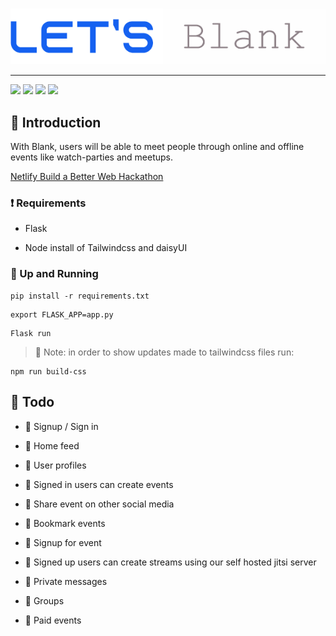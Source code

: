 #

<div align="center">

![LetsBlank](static/letsblank.png)

</div>

---  

![ ](https://img.shields.io/badge/Hashnode-2962FF?style=for-the-badge&logo=hashnode&logoColor=white)
![ ](https://img.shields.io/badge/Flask-000000?style=for-the-badge&logo=flask&logoColor=white)
![ ](https://img.shields.io/badge/Tailwind_CSS-38B2AC?style=for-the-badge&logo=tailwind-css&logoColor=white)
![ ](https://img.shields.io/badge/HTML5-E34F26?style=for-the-badge&logo=html5&logoColor=white)

## 💙 Introduction

With Blank, users will be able to meet people through online and offline events like watch-parties and meetups.

[Netlify Build a Better Web Hackathon](https://townhall.hashnode.com/netlify-hackathon)

### ❗ Requirements

- Flask

- Node install of Tailwindcss and daisyUI

### 🚀 Up and Running

```shell
pip install -r requirements.txt
```

```shell
export FLASK_APP=app.py
```

```shell
Flask run
```

> 🔴 Note: in order to show updates made to tailwindcss files run:

```shell
npm run build-css
```

## 👷 Todo

- 🔲 Signup / Sign in

- 🔲 Home feed

- 🔲 User profiles

- 🔲 Signed in users can create events

- 🔲 Share event on other social media

- 🔲 Bookmark events

- 🔲 Signup for event

- 🔲 Signed up users can create streams using our self hosted jitsi server

- 🔲 Private messages

- 🔲 Groups

- 🔲 Paid events
